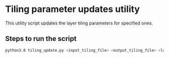 # Tiling parameter updates utility

This utility script updates the layer tiling parameters for specified ones.

## Steps to run the script

```sh
python3.8 tiling_update.py <input_tiling_file> <output_tiling_file> <layer_tiling_directory>
```
